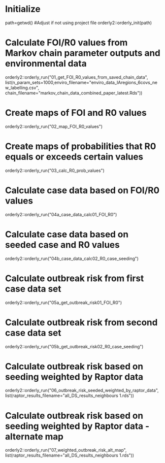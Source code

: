 # Initialize
path=getwd() #Adjust if not using project file
orderly2::orderly_init(path)

# Calculate FOI/R0 values from Markov chain parameter outputs and environmental data
orderly2::orderly_run("01_get_FOI_R0_values_from_saved_chain_data",
  list(n_param_sets=1000,enviro_filename="enviro_data_IAregions_6covs_new_labelling.csv",
  chain_filename="markov_chain_data_combined_paper_latest.Rds"))

# Create maps of FOI and R0 values
orderly2::orderly_run("02_map_FOI_R0_values")

# Create maps of probabilities that R0 equals or exceeds certain values
orderly2::orderly_run("03_calc_R0_prob_values")

# Calculate case data based on FOI/R0 values
orderly2::orderly_run("04a_case_data_calc01_FOI_R0")

# Calculate case data based on seeded case and R0 values
orderly2::orderly_run("04b_case_data_calc02_R0_case_seeding")

# Calculate outbreak risk from first case data set
orderly2::orderly_run("05a_get_outbreak_risk01_FOI_R0")

# Calculate outbreak risk from second case data set
orderly2::orderly_run("05b_get_outbreak_risk02_R0_case_seeding")

# Calculate outbreak risk based on seeding weighted by Raptor data
orderly2::orderly_run("06_outbreak_risk_seeded_weighted_by_raptor_data",
  list(raptor_results_filename="all_DS_results_neighbours 1.rds"))
  
# Calculate outbreak risk based on seeding weighted by Raptor data - alternate map
orderly2::orderly_run("07_weighted_outbreak_risk_alt_map",
  list(raptor_results_filename="all_DS_results_neighbours 1.rds"))